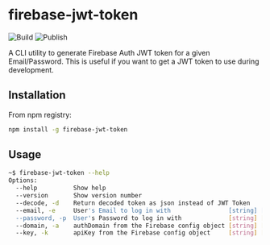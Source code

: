
# firebase-jwt-token

![Build](https://github.com/jonathansudhakar1/firebase-jwt-token/workflows/Build/badge.svg) ![Publish](https://github.com/jonathansudhakar1/firebase-jwt-token/workflows/Publish/badge.svg)

A CLI utility to generate Firebase Auth JWT token for a given Email/Password. This is useful if you want to get a JWT token to use during development.

## Installation

From npm registry:
```bash
npm install -g firebase-jwt-token
```

## Usage

```bash
~$ firebase-jwt-token --help
Options:
  --help          Show help                                            [boolean]
  --version       Show version number                                  [boolean]
  --decode, -d    Return decoded token as json instead of JWT Token    [boolean]
  --email, -e     User's Email to log in with                [string] [required]
  --password, -p  User's Password to log in with             [string] [required]
  --domain, -a    authDomain from the Firebase config object [string] [required]
  --key, -k       apiKey from the Firebase config object     [string] [required]
```